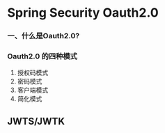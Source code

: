 # Spring Security Oauth2.0
### 一、什么是Oauth2.0?
### Oauth2.0 的四种模式
1. 授权码模式
2. 密码模式
3. 客户端模式
4. 简化模式

## JWTS/JWTK